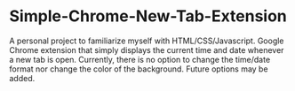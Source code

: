 # Simple-Chrome-New-Tab-Extension
A personal project to familiarize myself with HTML/CSS/Javascript. Google Chrome extension that simply displays the current time and date whenever a new tab is open. Currently, there is no option to change the time/date format nor change the color of the background. Future options may be added. 
